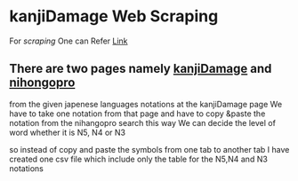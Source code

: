 # kanjiDamage Web Scraping 

For *scraping* One can Refer [Link](https://www.edureka.co/blog/web-scraping-with-python/) 

## There are two pages namely [kanjiDamage](http://www.kanjidamage.com/kanji) and [nihongopro](https://www.nihongo-pro.com/kanji-pal/list/jlpt)

from the given japenese languages notations at the kanjiDamage page We have to take one notation from that page and have to 
copy &paste the notation from the nihangopro search this way We can decide the level of word whether it is N5, N4 or N3


so instead of copy and paste the symbols from one tab to another tab I have created one csv file which include only the table for the 
N5,N4 and N3 notations 
